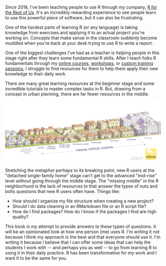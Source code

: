 Since 2018, I've been teaching people to use R through my company, [R for the Rest of Us](https://rfortherestofus.com/). It's an incredibly rewarding experience to see people learn to use this powerful piece of software, but it can also be frustrating. 

One of the hardest parts of learning R (or any language) is taking knowledge from exercises and applying it to an actual project you're working on. Concepts that make sense in the classroom suddenly become muddled when you're back at your desk trying to use R to write a report. 

One of the biggest challenges I've had as a teacher is helping people in this stage right after they learn some fundamental R skills. After I teach folks R fundamentals through my [online courses](https://rfortherestofus.com/courses/fundamentals/), [workshops](https://rfortherestofus.com/workshops/), or [custom training sessions](https://rfortherestofus.com/custom-training/), I struggle to find resources for them to help them apply their new knowledge to their daily work. 

There are many great learning resources at the beginner stage and some incredible tutorials to master complex tasks in R. But, drawing from a concept in urban planning, there are far fewer resources in the middle. 

![Source: [Missing Middle Housing](https://missingmiddlehousing.com/)](assets/missing-middle.png)

Stretching the metaphor perhaps to its breaking point, new R users at the "detached single-family home" stage can't get to the advanced "mid-rise" level without going through the middle stage. The "missing middle" in the R neighborhood is the lack of resources to that answer the types of nuts and bolts questions that new R users often have. Things like:

- How should I organize my file structure when creating a new project?
- Should I do data cleaning in an RMarkdown file or an R script file? 
- How do I find packages? How do I know if the packages I find are high quality?

This book is my attempt to provide answers to these types of questions. It will be an opinionated look at how one person (me) uses R. I'm writing it not because I think my approach is the best and that everyone should use it. I'm writing it because I believe that I can offer some ideas that can help the students I work with -- and perhaps you as well -- to go from learning R to using it in their daily practice. R has been transformative for my work and I want it to be the same for you. 